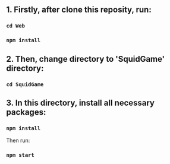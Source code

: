 
## 1. Firstly, after clone this reposity, run:
### `cd Web`
### `npm install`
## 2. Then, change directory to 'SquidGame' directory:
### `cd SquidGame`
## 3. In this directory, install all necessary packages:
### `npm install`
Then run:
### `npm start`
